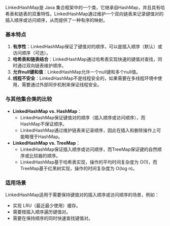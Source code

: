 LinkedHashMap是 Java 集合框架中的一个类，它继承自HashMap，并且具有哈希表和链表的双重特性。LinkedHashMap通过维护一个双向链表来记录键值对的插入顺序或访问顺序，从而提供了一种有序的映射。
### 基本特点

1. **有序性**：LinkedHashMap保证了键值对的顺序，可以是插入顺序（默认）或访问顺序（可选）。
2. **哈希表和链表结合**：LinkedHashMap通过哈希表实现快速的键值对查找，同时通过双向链表维护顺序。
3. **允许null键和值**：LinkedHashMap允许一个null键和多个null值。
4. **线程不安全**：LinkedHashMap不是线程安全的，如果需要在多线程环境中使用，需要通过外部同步机制来保证线程安全。
### 与其他集合类的比较

- **LinkedHashMap vs. HashMap**：
   - LinkedHashMap保证键值对的顺序（插入顺序或访问顺序），而HashMap不保证顺序。
   - LinkedHashMap通过维护链表来记录顺序，因此在插入和删除操作上可能略慢于HashMap。
- **LinkedHashMap vs. TreeMap**：
   - LinkedHashMap保证插入顺序或访问顺序，而TreeMap保证键的自然顺序或比较器的顺序。
   - LinkedHashMap基于哈希表实现，操作的平均时间复杂度为 O(1)，而TreeMap基于红黑树实现，操作的时间复杂度为 O(log n)。
### 适用场景
LinkedHashMap适用于需要保持键值对的插入顺序或访问顺序的场景，例如：

- 实现 LRU（最近最少使用）缓存。
- 需要按插入顺序遍历键值对。
- 需要在保持顺序的同时快速查找键值对。
